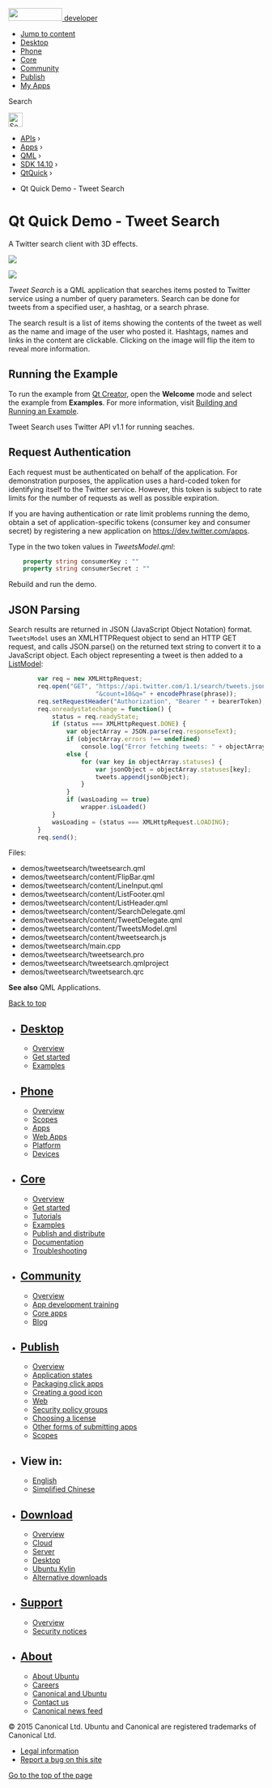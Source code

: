 <a href="https://developer.ubuntu.com/" class="logo-ubuntu"><img src="https://developer.ubuntu.com/assets/sites/ubuntu/latest/u/img/logos/logo-ubuntu-orange.svg" width="106" height="25" /> <span>developer</span></a>

-   [Jump to content](index.html#main-content)
-   [Desktop](https://developer.ubuntu.com/en/desktop/)
-   [Phone](https://developer.ubuntu.com/en/phone/)
-   [Core](https://developer.ubuntu.com/core)
-   [Community](https://developer.ubuntu.com/en/community/)
-   [Publish](https://developer.ubuntu.com/en/publish/)
-   [My Apps](https://myapps.developer.ubuntu.com/)

Search

<img src="https://developer.ubuntu.com/assets/sites/ubuntu/latest/u/img/search-white.svg" alt="Search" height="28" />

-   [APIs](../../../../index.html) ›
-   [Apps](../../../index.html) ›
-   [QML](../../index.html) ›
-   <a href="../index.html" class="sub-nav-item">SDK 14.10</a> ›
-   <a href="../QtQuick/index.html" class="sub-nav-item">QtQuick</a> ›

<!-- -->

-   Qt Quick Demo - Tweet Search

Qt Quick Demo - Tweet Search
============================

<span class="subtitle"></span>
<span id="details"></span>
A Twitter search client with 3D effects.

![](https://developer.ubuntu.com/static/devportal_uploaded/c653d85a-be4a-47db-b87c-fddffc7badb7-api/apps/qml/sdk-14.10/qtquick-demos-tweetsearch-example/images/qtquick-demo-tweetsearch-med-1.png)

![](https://developer.ubuntu.com/static/devportal_uploaded/ed0fb94a-c0dd-40bd-aba8-8a882b1d66c0-api/apps/qml/sdk-14.10/qtquick-demos-tweetsearch-example/images/qtquick-demo-tweetsearch-med-2.png)

*Tweet Search* is a QML application that searches items posted to Twitter service using a number of query parameters. Search can be done for tweets from a specified user, a hashtag, or a search phrase.

The search result is a list of items showing the contents of the tweet as well as the name and image of the user who posted it. Hashtags, names and links in the content are clickable. Clicking on the image will flip the item to reveal more information.

<span id="running-the-example"></span>
Running the Example
-------------------

To run the example from [Qt Creator](../../../../scopes/cpp/sdk-14.10/U1db.Index/index.html), open the **Welcome** mode and select the example from **Examples**. For more information, visit [Building and Running an Example](http://qt-project.org/doc/qtcreator/creator-build-example-application.html).

Tweet Search uses Twitter API v1.1 for running seaches.

<span id="request-authentication"></span>
Request Authentication
----------------------

Each request must be authenticated on behalf of the application. For demonstration purposes, the application uses a hard-coded token for identifying itself to the Twitter service. However, this token is subject to rate limits for the number of requests as well as possible expiration.

If you are having authentication or rate limit problems running the demo, obtain a set of application-specific tokens (consumer key and consumer secret) by registering a new application on <https://dev.twitter.com/apps>.

Type in the two token values in *TweetsModel.qml*:

``` qml
    property string consumerKey : ""
    property string consumerSecret : ""
```

Rebuild and run the demo.

<span id="json-parsing"></span>
JSON Parsing
------------

Search results are returned in JSON (JavaScript Object Notation) format. `TweetsModel` uses an XMLHTTPRequest object to send an HTTP GET request, and calls JSON.parse() on the returned text string to convert it to a JavaScript object. Each object representing a tweet is then added to a [ListModel](../QtQuick.qtquick-modelviewsdata-modelview/index.html#listmodel):

``` qml
        var req = new XMLHttpRequest;
        req.open("GET", "https://api.twitter.com/1.1/search/tweets.json?from=" + from +
                        "&count=10&q=" + encodePhrase(phrase));
        req.setRequestHeader("Authorization", "Bearer " + bearerToken);
        req.onreadystatechange = function() {
            status = req.readyState;
            if (status === XMLHttpRequest.DONE) {
                var objectArray = JSON.parse(req.responseText);
                if (objectArray.errors !== undefined)
                    console.log("Error fetching tweets: " + objectArray.errors[0].message)
                else {
                    for (var key in objectArray.statuses) {
                        var jsonObject = objectArray.statuses[key];
                        tweets.append(jsonObject);
                    }
                }
                if (wasLoading == true)
                    wrapper.isLoaded()
            }
            wasLoading = (status === XMLHttpRequest.LOADING);
        }
        req.send();
```

Files:

-   demos/tweetsearch/tweetsearch.qml
-   demos/tweetsearch/content/FlipBar.qml
-   demos/tweetsearch/content/LineInput.qml
-   demos/tweetsearch/content/ListFooter.qml
-   demos/tweetsearch/content/ListHeader.qml
-   demos/tweetsearch/content/SearchDelegate.qml
-   demos/tweetsearch/content/TweetDelegate.qml
-   demos/tweetsearch/content/TweetsModel.qml
-   demos/tweetsearch/content/tweetsearch.js
-   demos/tweetsearch/main.cpp
-   demos/tweetsearch/tweetsearch.pro
-   demos/tweetsearch/tweetsearch.qmlproject
-   demos/tweetsearch/tweetsearch.qrc

**See also** QML Applications.

[Back to top](index.html#)

-   [Desktop](https://developer.ubuntu.com/en/desktop/)
    ---------------------------------------------------

    -   [Overview](https://developer.ubuntu.com/en/desktop/)
    -   [Get started](http://snapcraft.io/?utm_source=developer.ubuntu.com&utm_medium=devportal&utm_term=snaps%20snapcraft%20desktop&utm_content=menu&utm_campaign=duc_snappers)
    -   [Examples](https://github.com/ubuntu/snappy-playpen)

-   [Phone](https://developer.ubuntu.com/en/phone/)
    -----------------------------------------------

    -   [Overview](https://developer.ubuntu.com/en/phone/)
    -   [Scopes](https://developer.ubuntu.com/en/phone/scopes/)
    -   [Apps](https://developer.ubuntu.com/en/phone/apps/)
    -   [Web Apps](https://developer.ubuntu.com/en/phone/web/)
    -   [Platform](https://developer.ubuntu.com/en/phone/platform/)
    -   [Devices](https://developer.ubuntu.com/en/phone/devices/)

-   [Core](https://developer.ubuntu.com/core)
    -----------------------------------------

    -   [Overview](https://developer.ubuntu.com/core)
    -   [Get started](https://developer.ubuntu.com/core/get-started)
    -   [Tutorials](https://developer.ubuntu.com/core/tutorials)
    -   [Examples](https://developer.ubuntu.com/core/examples)
    -   [Publish and distribute](https://developer.ubuntu.com/core/publish-and-distribute)
    -   [Documentation](https://developer.ubuntu.com/core/documentation)
    -   [Troubleshooting](https://developer.ubuntu.com/core/troubleshooting)

-   [Community](https://developer.ubuntu.com/en/community/)
    -------------------------------------------------------

    -   [Overview](https://developer.ubuntu.com/en/community/)
    -   [App development training](https://developer.ubuntu.com/en/community/training/)
    -   [Core apps](https://developer.ubuntu.com/en/community/core-apps/)
    -   [Blog](https://developer.ubuntu.com/en/community/blog/)

-   [Publish](https://developer.ubuntu.com/en/publish/)
    ---------------------------------------------------

    -   [Overview](https://developer.ubuntu.com/en/publish/)
    -   [Application states](https://developer.ubuntu.com/en/publish/application-states/)
    -   [Packaging click apps](https://developer.ubuntu.com/en/publish/packaging-click-apps/)
    -   [Creating a good icon](https://developer.ubuntu.com/en/publish/creating-a-good-icon/)
    -   [Web](https://developer.ubuntu.com/en/publish/web/)
    -   [Security policy groups](https://developer.ubuntu.com/en/publish/security-policy-groups/)
    -   [Choosing a license](https://developer.ubuntu.com/en/publish/choosing-a-license/)
    -   [Other forms of submitting apps](https://developer.ubuntu.com/en/publish/other-forms-of-submitting-apps/)
    -   [Scopes](https://developer.ubuntu.com/en/publish/scopes/)

-   View in:
    --------

    -   [English](index.html "Change to language: English")
    -   [Simplified Chinese](index.html "Change to language: Simplified Chinese")

-   [Download](http://ubuntu.com/download/)
    ---------------------------------------

    -   [Overview](http://ubuntu.com/download)
    -   [Cloud](http://ubuntu.com/download/cloud)
    -   [Server](http://ubuntu.com/download/server)
    -   [Desktop](http://ubuntu.com/download/desktop)
    -   [Ubuntu Kylin](http://ubuntu.com/download/ubuntu-kylin)
    -   [Alternative downloads](http://ubuntu.com/download/alternative-downloads)

-   [Support](http://ubuntu.com/support/)
    -------------------------------------

    -   [Overview](http://ubuntu.com/support)
    -   [Security notices](http://www.ubuntu.com/usn/)

-   [About](http://ubuntu.com/about/)
    ---------------------------------

    -   [About Ubuntu](http://ubuntu.com/about/about-ubuntu)
    -   [Careers](http://www.canonical.com/careers)
    -   [Canonical and Ubuntu](http://ubuntu.com/about/canonical-and-ubuntu)
    -   [Contact us](http://ubuntu.com/about/contact-us)
    -   [Canonical news feed](http://insights.ubuntu.com/feed/)

© 2015 Canonical Ltd. Ubuntu and Canonical are registered trademarks of Canonical Ltd.

-   [Legal information](http://www.ubuntu.com/legal)
-   [Report a bug on this site](https://bugs.launchpad.net/developer-ubuntu-com/)

<span class="accessibility-aid">[Go to the top of the page](index.html#)</span>
